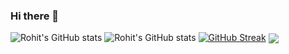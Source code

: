 ### Hi there 👋


![Rohit's GitHub stats](https://github-readme-stats.vercel.app/api?username=falconcode16&count_private=true)
![Rohit's GitHub stats](https://github-readme-stats.vercel.app/api?username=falconcode16&show_icons=true&theme=radical)
[![GitHub Streak](https://github-readme-streak-stats.herokuapp.com/?user=falconcode16)](https://git.io/streak-stats)
<img align="center" src="https://github-readme-stats.vercel.app/api/merko/?username=falconcode16&theme=tokyonight" />



<!--
**falconcode16/falconcode16** is a ✨ _special_ ✨ repository because its `README.md` (this file) appears on your GitHub profile.

Here are some ideas to get you started:

- 🔭 I’m currently working on ...
- 🌱 I’m currently learning ...
- 👯 I’m looking to collaborate on ...
- 🤔 I’m looking for help with ...
- 💬 Ask me about ...
- 📫 How to reach me: ...
- 😄 Pronouns: ...
- ⚡ Fun fact: ...
-->
